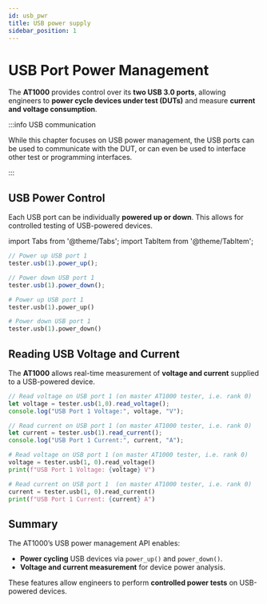 ```yaml
---
id: usb_pwr
title: USB power supply
sidebar_position: 1
---
```




# USB Port Power Management

The **AT1000** provides control over its **two USB 3.0 ports**, allowing engineers to **power cycle devices under test (DUTs)** and measure **current and voltage consumption**.

:::info USB communication

While this chapter focuses on USB power management, the USB ports can be used to communicate with the DUT, or can even be used to interface other test or programming interfaces.

:::

## **USB Power Control**

Each USB port can be individually **powered up or down**. This allows for controlled testing of USB-powered devices.

import Tabs from '@theme/Tabs';
import TabItem from '@theme/TabItem';

<Tabs>
<TabItem value="js" label="NodeJS">

```javascript
// Power up USB port 1
tester.usb(1).power_up();

// Power down USB port 1
tester.usb(1).power_down();
```

</TabItem>
<TabItem value="py" label="Python">

```python
# Power up USB port 1
tester.usb(1).power_up()

# Power down USB port 1
tester.usb(1).power_down()
```

</TabItem>
</Tabs>

## **Reading USB Voltage and Current**

The **AT1000** allows real-time measurement of **voltage and current** supplied to a USB-powered device.

<Tabs>
<TabItem value="js" label="NodeJS">

```javascript
// Read voltage on USB port 1 (on master AT1000 tester, i.e. rank 0)
let voltage = tester.usb(1,0).read_voltage();
console.log("USB Port 1 Voltage:", voltage, "V");

// Read current on USB port 1 (on master AT1000 tester, i.e. rank 0)
let current = tester.usb(1).read_current();
console.log("USB Port 1 Current:", current, "A");
```

</TabItem>
<TabItem value="py" label="Python">

```python
# Read voltage on USB port 1 (on master AT1000 tester, i.e. rank 0)
voltage = tester.usb(1, 0).read_voltage()
print(f"USB Port 1 Voltage: {voltage} V")

# Read current on USB port 1  (on master AT1000 tester, i.e. rank 0)
current = tester.usb(1, 0).read_current()
print(f"USB Port 1 Current: {current} A")
```

</TabItem>
</Tabs>

## **Summary**

The AT1000’s USB power management API enables:
- **Power cycling** USB devices via `power_up()` and `power_down()`.
- **Voltage and current measurement** for device power analysis.

These features allow engineers to perform **controlled power tests** on USB-powered devices.
